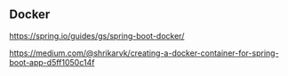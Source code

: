 
## Docker
https://spring.io/guides/gs/spring-boot-docker/

https://medium.com/@shrikarvk/creating-a-docker-container-for-spring-boot-app-d5ff1050c14f
